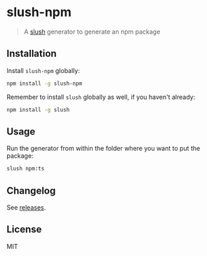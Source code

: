 slush-npm
==============

> A [slush](http://slushjs.github.io) generator to generate an npm package

## Installation

Install `slush-npm` globally:

```bash
npm install -g slush-npm
```

Remember to install `slush` globally as well, if you haven't already:

```bash
npm install -g slush
```

## Usage

Run the generator from within the folder where you want to put the package:

```bash
slush npm:ts
```

## Changelog

See [releases](https://github.com/nillis/slush-npm/releases).

## License

MIT